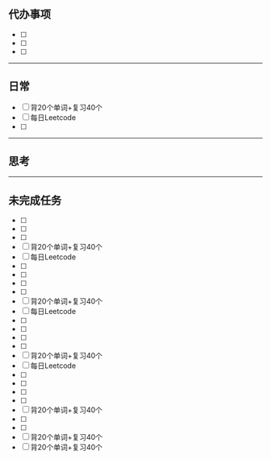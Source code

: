 ## 代办事项
- [ ] 
- [ ] 
- [ ] 
___
## 日常
- [ ] 背20个单词+复习40个
- [ ] 每日Leetcode
- [ ] 
___
## 思考




___
## 未完成任务



- [ ] 
- [ ] 
- [ ] 
- [ ] 背20个单词+复习40个
- [ ] 每日Leetcode
- [ ] 
- [ ] 
- [ ] 
- [ ] 
- [ ] 背20个单词+复习40个
- [ ] 每日Leetcode
- [ ] 
- [ ] 
- [ ] 
- [ ] 
- [ ] 背20个单词+复习40个
- [ ] 每日Leetcode
- [ ] 
- [ ] 
- [ ] 
- [ ] 
- [ ] 背20个单词+复习40个
- [ ] 
- [ ] 
- [ ] 背20个单词+复习40个
- [ ] 背20个单词+复习40个